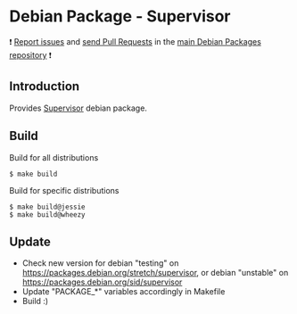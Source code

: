 # Debian Package - Supervisor

:exclamation: [Report issues](https://github.com/manala/debian-packages/issues) and [send Pull Requests](https://github.com/manala/debian-packages/pulls) in the [main Debian Packages repository](https://github.com/manala/debian-packages) :exclamation:

## Introduction

Provides [Supervisor](http://supervisord.org/) debian package.

## Build

Build for all distributions

```
$ make build
```

Build for specific distributions

```
$ make build@jessie
$ make build@wheezy
```

## Update

* Check new version for debian "testing" on https://packages.debian.org/stretch/supervisor, or debian "unstable" on https://packages.debian.org/sid/supervisor
* Update "PACKAGE_*" variables accordingly in Makefile
* Build :)
